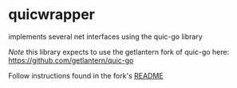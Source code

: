 # quicwrapper 

implements several net interfaces using the quic-go library


_Note_ this library expects to use the getlantern fork of quic-go here:
https://github.com/getlantern/quic-go

Follow instructions found in the fork's [README](https://github.com/getlantern/quic-go/blob/master/README.md) 